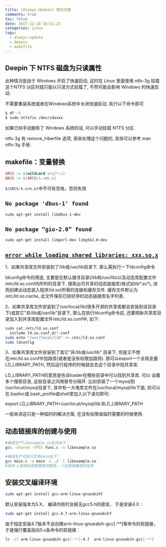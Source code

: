 ```yaml
---
title: (Always-Update) 常见问题
comments: true
toc: false
date: 2017-12-18 16:51:23
categories: Linux
tags: 
  - always-update
  - deepin
  - makefile
---
```


<!--more-->

## Deepin 下 NTFS 磁盘为只读属性

此种情况是由于 Windows 开启了快速启动, 这时在 Linux 里面使用 ntfs-3g 挂载这个NTFS 分区时就只能以只读方式挂载了, 不然可能会影响 Windows 的快速启动.

不需要重装系统或者在Windows系统中关闭快速启动, 执行以下命令即可

```sh
$ df -h
$ sudo ntfsfix /dev/sdaxxx
```

如果已经手动删除了 Windows 系统的话, 可以手动挂载 NTFS 分区.

ntfs-3g 有 remove_hiberfile 选项, 用来处理这个问题的, 具体可以参考 man ntfs-3g 手册.

## makefile：变量替换

```makefile
SRCS := $(wildcard src/*.c)
OBJS := $(SRCS:%.c=%.o)
```

`$(SRCS:%.c=%.o)`中不可有空格，否则失效

## `No package 'dbus-1' found`

```bash
sudo apt-get install libdbus-1-dev
```

## `No package “gio-2.0” found`

```bash
sudo apt-get install libperl-dev libgtk2.0-dev
```

## [`error while loading shared libraries: xxx.so.x`](http://www.cnblogs.com/lidabo/p/3935250.html)

1、如果共享库文件安装到了/lib或/usr/lib目录下, 那么需执行一下ldconfig命令

ldconfig命令的用途, 主要是在默认搜寻目录(/lib和/usr/lib)以及动态库配置文件	/etc/ld.so.conf内所列的目录下, 搜索出可共享的动态链接库(格式如lib*.so*), 进	而创建出动态装入程序(ld.so)所需的连接和缓存文件. 缓存文件默认为	/etc/ld.so.cache, 此文件保存已排好序的动态链接库名字列表. 

2、如果共享库文件安装到了/usr/local/lib(很多开源的共享库都会安装到该目录下)或其它"非/lib或/usr/lib"目录下, 那么在执行ldconfig命令前, 还要把新共享库目录加入到共享库配置文件/etc/ld.so.conf中, 如下:

```bash
sudo cat /etc/ld.so.conf
  include ld.so.conf.d/*.conf
sudo echo "/usr/local/lib" >> /etc/ld.so.conf
sudo ldconfig
```

3、如果共享库文件安装到了其它"非/lib或/usr/lib" 目录下,  但是又不想在/etc/ld.so.conf中加路径(或者是没有权限加路径). 那可以export一个全局变量LD_LIBRARY_PATH, 然后运行程序的时候就会去这个目录中找共享库. 

LD_LIBRARY_PATH的意思是告诉loader在哪些目录中可以找到共享库. 可以	设置多个搜索目录, 这些目录之间用冒号分隔开. 比如安装了一个mysql到	/usr/local/mysql目录下, 其中有一大堆库文件在/usr/local/mysql/lib下面, 则可以	在.bashrc或.bash_profile或shell里加入以下语句即可:

export LD_LIBRARY_PATH=/usr/local/mysql/lib:$LD_LIBRARY_PATH    

一般来讲这只是一种临时的解决方案, 在没有权限或临时需要的时候使用.

## 动态链接库的创建与使用

```bash
#编译生产libexample.so文件如下：
gcc -shared -fPIC func.c -o libexample.so

#编译生产可执行文件main如下：
gcc main.c -o main -L ./ -l libexample.so
#其中-L指明动态链接库的路径，-l后是链接库的名称
```

## 安装交叉编译环境

```bash
sudo apt-get install gcc-arm-linux-gnueabihf
```

默认安装版本为5.X， 编译内核时会报无gcc5.h的错误，
于是安装4.X：

```bash
sudo apt-get install gcc-4.7-arm-linux-gnueabihf
```

由于指定安装4.7版本不会创建arm-linux-gnueabih-gcc[-**]等命令的软链接，于是强行覆盖指向5.x各命令的软链接：

```bash
ln -sf arm-linux-gnueabih-gcc[-**]-4.7  arm-linux-gnueabih-gcc[-**]
```